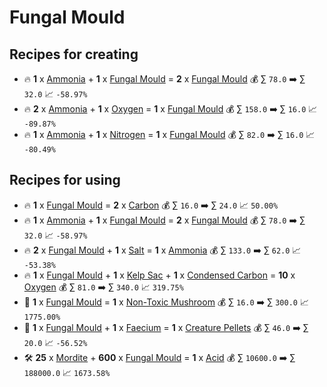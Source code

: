 # Fungal Mould

## Recipes for creating

* 🔥 **1** x [Ammonia](<Ammonia.md>) + **1** x [Fungal Mould](<Fungal Mould.md>) = **2** x [Fungal Mould](<Fungal Mould.md>) 💰 ∑ `78.0` ➡️ ∑ `32.0` 📈 `-58.97%`
* 🔥 **2** x [Ammonia](<Ammonia.md>) + **1** x [Oxygen](<Oxygen.md>) = **1** x [Fungal Mould](<Fungal Mould.md>) 💰 ∑ `158.0` ➡️ ∑ `16.0` 📈 `-89.87%`
* 🔥 **1** x [Ammonia](<Ammonia.md>) + **1** x [Nitrogen](<Nitrogen.md>) = **1** x [Fungal Mould](<Fungal Mould.md>) 💰 ∑ `82.0` ➡️ ∑ `16.0` 📈 `-80.49%`


## Recipes for using

* 🔥 **1** x [Fungal Mould](<Fungal Mould.md>) = **2** x [Carbon](<Carbon.md>) 💰 ∑ `16.0` ➡️ ∑ `24.0` 📈 `50.00%`
* 🔥 **1** x [Ammonia](<Ammonia.md>) + **1** x [Fungal Mould](<Fungal Mould.md>) = **2** x [Fungal Mould](<Fungal Mould.md>) 💰 ∑ `78.0` ➡️ ∑ `32.0` 📈 `-58.97%`
* 🔥 **2** x [Fungal Mould](<Fungal Mould.md>) + **1** x [Salt](<Salt.md>) = **1** x [Ammonia](<Ammonia.md>) 💰 ∑ `133.0` ➡️ ∑ `62.0` 📈 `-53.38%`
* 🔥 **1** x [Fungal Mould](<Fungal Mould.md>) + **1** x [Kelp Sac](<Kelp Sac.md>) + **1** x [Condensed Carbon](<Condensed Carbon.md>) = **10** x [Oxygen](<Oxygen.md>) 💰 ∑ `81.0` ➡️ ∑ `340.0` 📈 `319.75%`
* 🍳 **1** x [Fungal Mould](<Fungal Mould.md>) = **1** x [Non-Toxic Mushroom](<Non-Toxic Mushroom.md>) 💰 ∑ `16.0` ➡️ ∑ `300.0` 📈 `1775.00%`
* 🍳 **1** x [Fungal Mould](<Fungal Mould.md>) + **1** x [Faecium](<Faecium.md>) = **1** x [Creature Pellets](<Creature Pellets.md>) 💰 ∑ `46.0` ➡️ ∑ `20.0` 📈 `-56.52%`
* 🛠️ **25** x [Mordite](<Mordite.md>) + **600** x [Fungal Mould](<Fungal Mould.md>) = **1** x [Acid](<Acid.md>) 💰 ∑ `10600.0` ➡️ ∑ `188000.0` 📈 `1673.58%`
